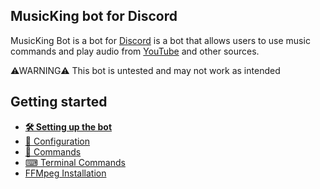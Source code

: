 ## MusicKing bot for Discord



MusicKing Bot is a bot for [Discord](https://discord.com/) is a bot that allows users
to use music commands and play audio from [YouTube](https://www.youtube.com/)
and other sources.



⚠WARNING⚠ This bot is untested and may not work as intended



## Getting started
* **[🛠️ Setting up the bot](setup.md)**
* [📝 Configuration](start-the-bot.md)
* [🤖 Commands](docs/commands.md)
* [⌨ Terminal Commands](cmds.md)
* [FFMpeg Installation](ffmpeg.md)
